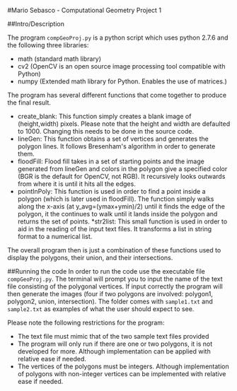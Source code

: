 #Mario Sebasco - Computational Geometry Project 1


##Intro/Description

The program `compGeoProj.py` is a python script which uses python 2.7.6 and the following three libraries:
* math (standard math library)
* cv2 (OpenCV is an open source image processing tool compatible with Python)
* numpy (Extended math library for Python. Enables the use of matrices.)

The program has several different functions that come together to produce the final result. 
* create_blank: This function simply creates a blank image of (height,width) pixels. Please note that the height and width are defaulted to 1000. Changing this needs to be done in the source code.
* lineGen: This function obtains a set of vertices and generates the polygon lines. It follows Bresenham's algorithm in order to generate them.
* floodFill: Flood fill takes in a set of starting points and the image generated from lineGen and colors in the polygon give a specified color (BGR is the default for OpenCV, not RGB). It recursively looks outwards from where it is until it hits all the edges.
* pointInPoly: This function is used in order to find a point inside a polygon (which is later used in floodFill). The function simply walks along the x-axis (at y_avg=(ymax+ymin)/2) until it finds the edge of the polygon, it the continues to walk until it lands inside the polygon and returns the set of points.
*str2list: This small function is used in order to aid in the reading of the input text files. It transforms a list in string format to a numerical list.

The overall program then is just a combination of these functions used to display the polygons, their union, and their intersections.


##Running the code
In order to run the code use the executable file `compGeoProj.py`. The terminal will prompt you to input the name of the text file consisting of the polygonal vertices. If input correctly the program will then generate the images (four if two polygons are involved: polygon1, polygon2, union, intersection). The folder comes with `sample1.txt` and `sample2.txt` as examples of what the user should expect to see.

Please note the following restrictions for the program:
* The text file must mimic that of the two sample text files provided
* The program will only run if there are one or two polygons, it is not developed for more. Although implementation can be applied with relative ease if needed.
* The vertices of the polygons must be integers. Although implementation of polygons with non-integer vertices can be implemented with relative ease if needed.
